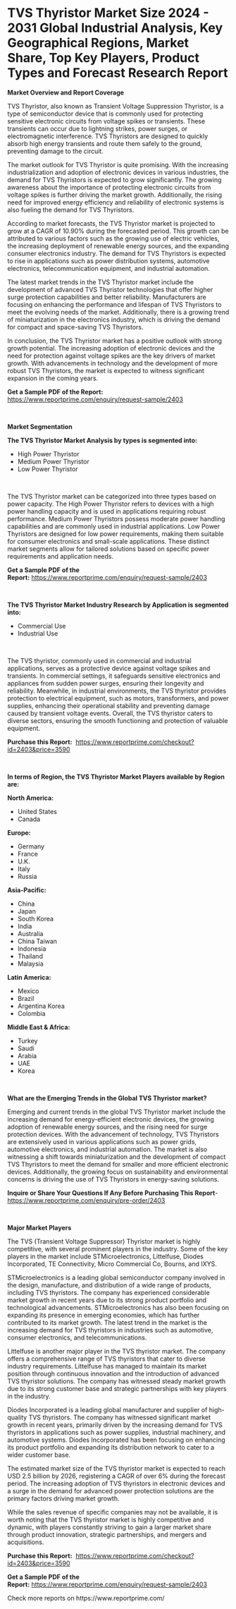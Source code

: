 <p><h1>TVS Thyristor Market Size 2024 - 2031 Global Industrial Analysis, Key Geographical Regions, Market Share, Top Key Players, Product Types and Forecast Research Report</h1></p><p><strong>Market Overview and Report Coverage</strong></p>
<p><p>TVS Thyristor, also known as Transient Voltage Suppression Thyristor, is a type of semiconductor device that is commonly used for protecting sensitive electronic circuits from voltage spikes or transients. These transients can occur due to lightning strikes, power surges, or electromagnetic interference. TVS Thyristors are designed to quickly absorb high energy transients and route them safely to the ground, preventing damage to the circuit.</p><p>The market outlook for TVS Thyristor is quite promising. With the increasing industrialization and adoption of electronic devices in various industries, the demand for TVS Thyristors is expected to grow significantly. The growing awareness about the importance of protecting electronic circuits from voltage spikes is further driving the market growth. Additionally, the rising need for improved energy efficiency and reliability of electronic systems is also fueling the demand for TVS Thyristors.</p><p>According to market forecasts, the TVS Thyristor market is projected to grow at a CAGR of 10.90% during the forecasted period. This growth can be attributed to various factors such as the growing use of electric vehicles, the increasing deployment of renewable energy sources, and the expanding consumer electronics industry. The demand for TVS Thyristors is expected to rise in applications such as power distribution systems, automotive electronics, telecommunication equipment, and industrial automation.</p><p>The latest market trends in the TVS Thyristor market include the development of advanced TVS Thyristor technologies that offer higher surge protection capabilities and better reliability. Manufacturers are focusing on enhancing the performance and lifespan of TVS Thyristors to meet the evolving needs of the market. Additionally, there is a growing trend of miniaturization in the electronics industry, which is driving the demand for compact and space-saving TVS Thyristors.</p><p>In conclusion, the TVS Thyristor market has a positive outlook with strong growth potential. The increasing adoption of electronic devices and the need for protection against voltage spikes are the key drivers of market growth. With advancements in technology and the development of more robust TVS Thyristors, the market is expected to witness significant expansion in the coming years.</p></p>
<p><strong>Get a Sample PDF of the Report:</strong> <a href="https://www.reportprime.com/enquiry/request-sample/2403">https://www.reportprime.com/enquiry/request-sample/2403</a></p>
<p>&nbsp;</p>
<p><strong>Market Segmentation</strong></p>
<p><strong>The TVS Thyristor Market Analysis by types is segmented into:</strong></p>
<p><ul><li>High Power Thyristor</li><li>Medium Power Thyristor</li><li>Low Power Thyristor</li></ul></p>
<p>&nbsp;</p>
<p><p>The TVS Thyristor market can be categorized into three types based on power capacity. The High Power Thyristor refers to devices with a high power handling capacity and is used in applications requiring robust performance. Medium Power Thyristors possess moderate power handling capabilities and are commonly used in industrial applications. Low Power Thyristors are designed for low power requirements, making them suitable for consumer electronics and small-scale applications. These distinct market segments allow for tailored solutions based on specific power requirements and application needs.</p></p>
<p><strong>Get a Sample PDF of the Report:</strong>&nbsp;<a href="https://www.reportprime.com/enquiry/request-sample/2403">https://www.reportprime.com/enquiry/request-sample/2403</a></p>
<p>&nbsp;</p>
<p><strong>The TVS Thyristor Market Industry Research by Application is segmented into:</strong></p>
<p><ul><li>Commercial Use</li><li>Industrial Use</li></ul></p>
<p>&nbsp;</p>
<p><p>The TVS thyristor, commonly used in commercial and industrial applications, serves as a protective device against voltage spikes and transients. In commercial settings, it safeguards sensitive electronics and appliances from sudden power surges, ensuring their longevity and reliability. Meanwhile, in industrial environments, the TVS thyristor provides protection to electrical equipment, such as motors, transformers, and power supplies, enhancing their operational stability and preventing damage caused by transient voltage events. Overall, the TVS thyristor caters to diverse sectors, ensuring the smooth functioning and protection of valuable equipment.</p></p>
<p><strong>Purchase this Report:</strong>&nbsp; <a href="https://www.reportprime.com/checkout?id=2403&price=3590">https://www.reportprime.com/checkout?id=2403&price=3590</a></p>
<p>&nbsp;</p>
<p><strong>In terms of Region, the TVS Thyristor Market Players available by Region are:</strong></p>
<p>
    <p> <strong> North America: </strong>
        <ul>
            <li>United States</li>
            <li>Canada</li>
        </ul>
        </p> 
    <p> <strong> Europe: </strong>
        <ul>
            <li>Germany</li>
            <li>France</li>
            <li>U.K.</li>
            <li>Italy</li>
            <li>Russia</li>
        </ul>
        </p> 
    <p> <strong> Asia-Pacific: </strong>
        <ul>
            <li>China</li>
            <li>Japan</li>
            <li>South Korea</li>
            <li>India</li>
            <li>Australia</li>
            <li>China Taiwan</li>
            <li>Indonesia</li>
            <li>Thailand</li>
            <li>Malaysia</li>
        </ul>
        </p> 
    <p> <strong> Latin America: </strong>
        <ul>
            <li>Mexico</li>
            <li>Brazil</li>
            <li>Argentina Korea</li>
            <li>Colombia</li>
        </ul>
        </p> 
    <p> <strong> Middle East & Africa: </strong>
        <ul>
            <li>Turkey</li>
            <li>Saudi</li>
            <li>Arabia</li>
            <li>UAE</li>
            <li>Korea</li>
        </ul>
    </p>
    </p>
<p>&nbsp;</p>
<p><strong>What are the Emerging Trends in the Global TVS Thyristor market?</strong></p>
<p><p>Emerging and current trends in the global TVS Thyristor market include the increasing demand for energy-efficient electronic devices, the growing adoption of renewable energy sources, and the rising need for surge protection devices. With the advancement of technology, TVS Thyristors are extensively used in various applications such as power grids, automotive electronics, and industrial automation. The market is also witnessing a shift towards miniaturization and the development of compact TVS Thyristors to meet the demand for smaller and more efficient electronic devices. Additionally, the growing focus on sustainability and environmental concerns is driving the use of TVS Thyristors in energy-saving solutions.</p></p>
<p><strong>Inquire or Share Your Questions If Any Before Purchasing This Report</strong>- <a href="https://www.reportprime.com/enquiry/pre-order/2403">https://www.reportprime.com/enquiry/pre-order/2403</a></p>
<p>&nbsp;</p>
<p><strong>Major Market Players</strong></p>
<p><p>The TVS (Transient Voltage Suppressor) Thyristor market is highly competitive, with several prominent players in the industry. Some of the key players in the market include STMicroelectronics, Littelfuse, Diodes Incorporated, TE Connectivity, Micro Commercial Co, Bourns, and IXYS.</p><p>STMicroelectronics is a leading global semiconductor company involved in the design, manufacture, and distribution of a wide range of products, including TVS thyristors. The company has experienced considerable market growth in recent years due to its strong product portfolio and technological advancements. STMicroelectronics has also been focusing on expanding its presence in emerging economies, which has further contributed to its market growth. The latest trend in the market is the increasing demand for TVS thyristors in industries such as automotive, consumer electronics, and telecommunications.</p><p>Littelfuse is another major player in the TVS thyristor market. The company offers a comprehensive range of TVS thyristors that cater to diverse industry requirements. Littelfuse has managed to maintain its market position through continuous innovation and the introduction of advanced TVS thyristor solutions. The company has witnessed steady market growth due to its strong customer base and strategic partnerships with key players in the industry.</p><p>Diodes Incorporated is a leading global manufacturer and supplier of high-quality TVS thyristors. The company has witnessed significant market growth in recent years, primarily driven by the increasing demand for TVS thyristors in applications such as power supplies, industrial machinery, and automotive systems. Diodes Incorporated has been focusing on enhancing its product portfolio and expanding its distribution network to cater to a wider customer base.</p><p>The estimated market size of the TVS thyristor market is expected to reach USD 2.5 billion by 2026, registering a CAGR of over 6% during the forecast period. The increasing adoption of TVS thyristors in electronic devices and a surge in the demand for advanced power protection solutions are the primary factors driving market growth.</p><p>While the sales revenue of specific companies may not be available, it is worth noting that the TVS thyristor market is highly competitive and dynamic, with players constantly striving to gain a larger market share through product innovation, strategic partnerships, and mergers and acquisitions.</p></p>
<p><strong>Purchase this Report:</strong>&nbsp;&nbsp;<a href="https://www.reportprime.com/checkout?id=2403&price=3590">https://www.reportprime.com/checkout?id=2403&price=3590</a></p>
<p></p>
<p><strong>Get a Sample PDF of the Report:</strong>&nbsp;<a href="https://www.reportprime.com/enquiry/request-sample/2403">https://www.reportprime.com/enquiry/request-sample/2403</a></p>
<p>Check more reports on https://www.reportprime.com/</p>